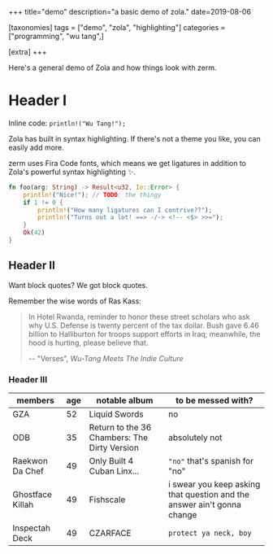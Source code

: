 +++
title="demo"
description="a basic demo of zola."
date=2019-08-06

[taxonomies]
tags = ["demo", "zola", "highlighting"]
categories = ["programming", "wu tang",]

[extra]
+++

Here's a general demo of Zola and how things look with zerm.

# Header I

Inline code: `println!("Wu Tang!");`

Zola has built in syntax highlighting. If there's not a theme you like, you can
easily add more.

zerm uses Fira Code fonts, which means we get ligatures in addition to
Zola's powerful syntax highlighting ✨.

```rs
fn foo(arg: String) -> Result<u32, Io::Error> {
    println!("Nice!"); // TODO: the thingy
    if 1 != 0 {
        println!("How many ligatures can I contrive??");
        println!("Turns out a lot! ==> -/-> <!-- <$> >>=");
    }
    Ok(42)
}
```

## Header II

Want block quotes? We got block quotes.

Remember the wise words of Ras Kass:

> In Hotel Rwanda, reminder to honor these street scholars who ask why
U.S. Defense is twenty percent of the tax dollar. Bush gave 6.46 billion to
Halliburton for troops support efforts in Iraq; meanwhile, the hood is hurting,
please believe that.
> 
> -- "Verses", _Wu-Tang Meets The Indie Culture_

### Header III

| members          | age | notable album                                | to be messed with?                                                      |
|------------------|-----|----------------------------------------------|-------------------------------------------------------------------------|
| GZA              | 52  | Liquid Swords                                | no                                                                      |
| ODB              | 35  | Return to the 36 Chambers: The Dirty Version | absolutely not                                                          |
| Raekwon Da Chef  | 49  | Only Built 4 Cuban Linx...                   | `"no"`  that's spanish for "no"                                         |
| Ghostface Killah | 49  | Fishscale                                    | i swear you keep asking that question and the answer ain't gonna change |
| Inspectah Deck   | 49  | CZARFACE                                     | `protect ya neck, boy`                                                  |



